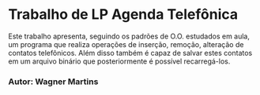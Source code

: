 # Trabalho de LP Agenda Telefônica

Este trabalho apresenta, seguindo os padrões de O.O. estudados em aula, um programa que realiza operações de inserção, remoção, alteração de contatos telefônicos. Além disso também é capaz de salvar estes contatos em um arquivo binário que posteriormente é possível recarregá-los.

### Autor: Wagner Martins